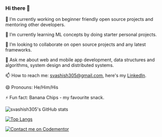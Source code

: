 ### Hi there 👋

<!--
**svashish305/svashish305** is a ✨ _special_ ✨ repository because its `README.md` (this file) appears on your GitHub profile.

Here are some ideas to get you started:

- 🔭 I’m currently working on ...
- 🌱 I’m currently learning ...
- 👯 I’m looking to collaborate on ...
- 🤔 I’m looking for help with ...
- 💬 Ask me about ...
- 📫 How to reach me: ...
- 😄 Pronouns: ...
- ⚡ Fun fact: ...
-->
🔭 I’m currently working on beginner friendly open source projects and mentoring other developers.

🌱 I’m currently learning ML concepts by doing starter personal projects.

👯 I’m looking to collaborate on open source projects and any latest frameworks.

💬 Ask me about web and mobile app development, data structures and algorithms, system design and distributed systems.

📫 How to reach me: svashish305@gmail.com, here's my [LinkedIn](https://www.linkedin.com/in/shubhashish-verma96/).

😄 Pronouns: He/Him/His

⚡ Fun fact: Banana Chips - my favourite snack.

![svashish305's GitHub stats](https://github-readme-stats.vercel.app/api?username=svashish305&show_icons=true&theme=transparent&hide=rank)

[![Top Langs](https://github-readme-stats.vercel.app/api/top-langs/?username=svashish305&langs_count=8)](https://github.com/svashish305/github-readme-stats)

[![Contact me on Codementor](https://www.codementor.io/m-badges/svashish305/book-session.svg)](https://www.codementor.io/@svashish305?refer=badge)
